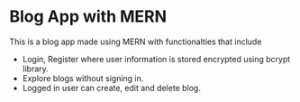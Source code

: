 # Blog App with MERN

This is a blog app made using MERN with functionalties that include
- Login, Register where user information is stored encrypted using bcrypt library.
- Explore blogs without signing in.
- Logged in user can create, edit and delete blog.
